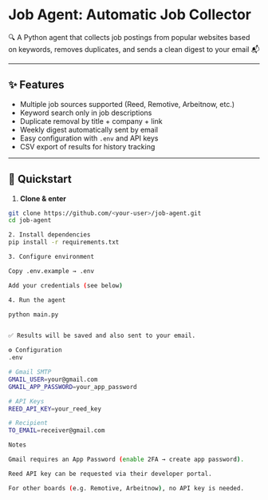 # Job Agent: Automatic Job Collector

🔍 A Python agent that collects job postings from popular websites based on keywords, removes duplicates, and sends a clean digest to your email 📬

---

## ✨ Features
- Multiple job sources supported (Reed, Remotive, Arbeitnow, etc.)
- Keyword search only in job descriptions
- Duplicate removal by title + company + link
- Weekly digest automatically sent by email
- Easy configuration with `.env` and API keys
- CSV export of results for history tracking

---

## 🚀 Quickstart

1. **Clone & enter**
```bash
git clone https://github.com/<your-user>/job-agent.git
cd job-agent

2. Install dependencies
pip install -r requirements.txt

3. Configure environment

Copy .env.example → .env

Add your credentials (see below)

4. Run the agent

python main.py


✅ Results will be saved and also sent to your email.

⚙️ Configuration
.env

# Gmail SMTP
GMAIL_USER=your@gmail.com
GMAIL_APP_PASSWORD=your_app_password

# API Keys
REED_API_KEY=your_reed_key

# Recipient
TO_EMAIL=receiver@gmail.com

Notes

Gmail requires an App Password (enable 2FA → create app password).

Reed API key can be requested via their developer portal.

For other boards (e.g. Remotive, Arbeitnow), no API key is needed.


